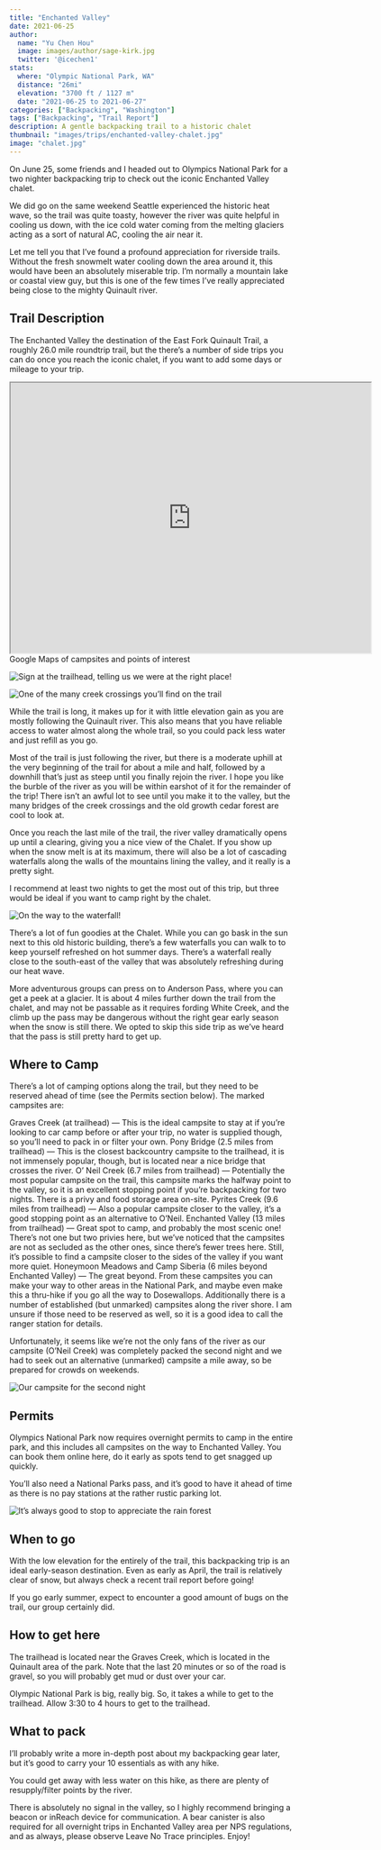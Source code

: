 ```yaml
---
title: "Enchanted Valley"
date: 2021-06-25
author: 
  name: "Yu Chen Hou"
  image: images/author/sage-kirk.jpg
  twitter: '@icechen1'
stats:
  where: "Olympic National Park, WA"
  distance: "26mi"
  elevation: "3700 ft / 1127 m"
  date: "2021-06-25 to 2021-06-27"
categories: ["Backpacking", "Washington"]
tags: ["Backpacking", "Trail Report"]
description: A gentle backpacking trail to a historic chalet
thumbnail: "images/trips/enchanted-valley-chalet.jpg"
image: "chalet.jpg"
---
```


On June 25, some friends and I headed out to Olympics National Park for a two nighter backpacking trip to check out the iconic Enchanted Valley chalet.

We did go on the same weekend Seattle experienced the historic heat wave, so the trail was quite toasty, however the river was quite helpful in cooling us down, with the ice cold water coming from the melting glaciers acting as a sort of natural AC, cooling the air near it.

Let me tell you that I’ve found a profound appreciation for riverside trails. Without the fresh snowmelt water cooling down the area around it, this would have been an absolutely miserable trip. I’m normally a mountain lake or coastal view guy, but this is one of the few times I’ve really appreciated being close to the mighty Quinault river.

## Trail Description
The Enchanted Valley the destination of the East Fork Quinault Trail, a roughly 26.0 mile roundtrip trail, but the there’s a number of side trips you can do once you reach the iconic chalet, if you want to add some days or mileage to your trip.

<iframe src="https://www.google.com/maps/d/u/0/embed?mid=1m9GZPRtma_KTgPx1PCWBTPiMkH7GwEMD&ehbc=2E312F" width="640" height="480"></iframe>
<figcaption>Google Maps of campsites and points of interest</figcaption>

![Sign at the trailhead, telling us we were at the right place!](sign.jpeg "Sign at the trailhead, telling us we were at the right place!")

![One of the many creek crossings you’ll find on the trail](creek.jpeg "One of the many creek crossings you’ll find on the trail")

While the trail is long, it makes up for it with little elevation gain as you are mostly following the Quinault river. This also means that you have reliable access to water almost along the whole trail, so you could pack less water and just refill as you go.

Most of the trail is just following the river, but there is a moderate uphill at the very beginning of the trail for about a mile and half, followed by a downhill that’s just as steep until you finally rejoin the river. I hope you like the burble of the river as you will be within earshot of it for the remainder of the trip! There isn’t an awful lot to see until you make it to the valley, but the many bridges of the creek crossings and the old growth cedar forest are cool to look at.

Once you reach the last mile of the trail, the river valley dramatically opens up until a clearing, giving you a nice view of the Chalet. If you show up when the snow melt is at its maximum, there will also be a lot of cascading waterfalls along the walls of the mountains lining the valley, and it really is a pretty sight.

I recommend at least two nights to get the most out of this trip, but three would be ideal if you want to camp right by the chalet.

![On the way to the waterfall!](waterfall.jpeg "On the way to the waterfall!")

There’s a lot of fun goodies at the Chalet. While you can go bask in the sun next to this old historic building, there’s a few waterfalls you can walk to to keep yourself refreshed on hot summer days. There’s a waterfall really close to the south-east of the valley that was absolutely refreshing during our heat wave.

More adventurous groups can press on to Anderson Pass, where you can get a peek at a glacier. It is about 4 miles further down the trail from the chalet, and may not be passable as it requires fording White Creek, and the climb up the pass may be dangerous without the right gear early season when the snow is still there. We opted to skip this side trip as we’ve heard that the pass is still pretty hard to get up.

## Where to Camp
There’s a lot of camping options along the trail, but they need to be reserved ahead of time (see the Permits section below). The marked campsites are:

Graves Creek (at trailhead) — This is the ideal campsite to stay at if you’re looking to car camp before or after your trip, no water is supplied though, so you’ll need to pack in or filter your own.
Pony Bridge (2.5 miles from trailhead) — This is the closest backcountry campsite to the trailhead, it is not immensely popular, though, but is located near a nice bridge that crosses the river.
O’ Neil Creek (6.7 miles from trailhead) — Potentially the most popular campsite on the trail, this campsite marks the halfway point to the valley, so it is an excellent stopping point if you’re backpacking for two nights. There is a privy and food storage area on-site.
Pyrites Creek (9.6 miles from trailhead) — Also a popular campsite closer to the valley, it’s a good stopping point as an alternative to O’Neil.
Enchanted Valley (13 miles from trailhead) — Great spot to camp, and probably the most scenic one! There’s not one but two privies here, but we’ve noticed that the campsites are not as secluded as the other ones, since there’s fewer trees here. Still, it’s possible to find a campsite closer to the sides of the valley if you want more quiet.
Honeymoon Meadows and Camp Siberia (6 miles beyond Enchanted Valley) — The great beyond. From these campsites you can make your way to other areas in the National Park, and maybe even make this a thru-hike if you go all the way to Dosewallops.
Additionally there is a number of established (but unmarked) campsites along the river shore. I am unsure if those need to be reserved as well, so it is a good idea to call the ranger station for details.

Unfortunately, it seems like we’re not the only fans of the river as our campsite (O’Neil Creek) was completely packed the second night and we had to seek out an alternative (unmarked) campsite a mile away, so be prepared for crowds on weekends.


![Our campsite for the second night](camp.jpeg "Our campsite for the second night")

## Permits
Olympics National Park now requires overnight permits to camp in the entire park, and this includes all campsites on the way to Enchanted Valley. You can book them online here, do it early as spots tend to get snagged up quickly.

You’ll also need a National Parks pass, and it’s good to have it ahead of time as there is no pay stations at the rather rustic parking lot.


![It’s always good to stop to appreciate the rain forest](tree.jpeg "It’s always good to stop to appreciate the rain forest")


## When to go
With the low elevation for the entirely of the trail, this backpacking trip is an ideal early-season destination. Even as early as April, the trail is relatively clear of snow, but always check a recent trail report before going!

If you go early summer, expect to encounter a good amount of bugs on the trail, our group certainly did.

## How to get here
The trailhead is located near the Graves Creek, which is located in the Quinault area of the park. Note that the last 20 minutes or so of the road is gravel, so you will probably get mud or dust over your car.

Olympic National Park is big, really big. So, it takes a while to get to the trailhead. Allow 3:30 to 4 hours to get to the trailhead.


## What to pack
I’ll probably write a more in-depth post about my backpacking gear later, but it’s good to carry your 10 essentials as with any hike.

You could get away with less water on this hike, as there are plenty of resupply/filter points by the river.

There is absolutely no signal in the valley, so I highly recommend bringing a beacon or inReach device for communication. A bear canister is also required for all overnight trips in Enchanted Valley area per NPS regulations, and as always, please observe Leave No Trace principles. Enjoy!

